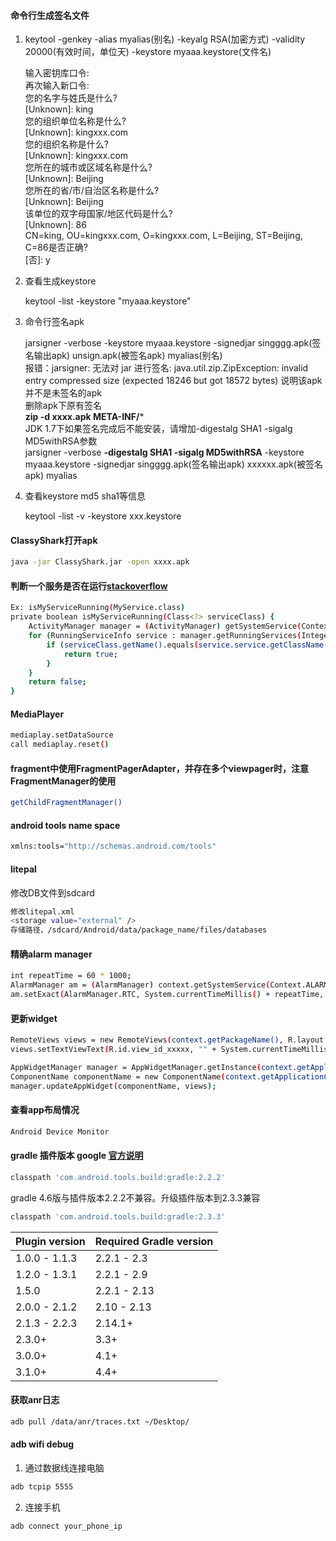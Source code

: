
#### 命令行生成签名文件
1. keytool -genkey -alias myalias(别名) -keyalg RSA(加密方式) -validity 20000(有效时间，单位天) -keystore myaaa.keystore(文件名)


    输入密钥库口令:  
    再次输入新口令:  
    您的名字与姓氏是什么?  
     [Unknown]:  king  
    您的组织单位名称是什么?  
     [Unknown]:  kingxxx.com  
    您的组织名称是什么?  
     [Unknown]:  kingxxx.com  
    您所在的城市或区域名称是什么?  
     [Unknown]:  Beijing  
    您所在的省/市/自治区名称是什么?  
     [Unknown]:  Beijing  
    该单位的双字母国家/地区代码是什么?  
     [Unknown]:  86  
    CN=king, OU=kingxxx.com, O=kingxxx.com, L=Beijing, ST=Beijing, C=86是否正确?  
     [否]:  y  

2. 查看生成keystore


    keytool -list -keystore "myaaa.keystore"


3. 命令行签名apk 


    jarsigner -verbose -keystore myaaa.keystore -signedjar singggg.apk(签名输出apk) unsign.apk(被签名apk) myalias(别名)  
    报错：jarsigner: 无法对 jar 进行签名: java.util.zip.ZipException: invalid entry compressed size (expected 18246 but got 18572 bytes)
    说明该apk并不是未签名的apk  
    删除apk下原有签名  
      **zip -d xxxx.apk META-INF/***  
    JDK 1.7下如果签名完成后不能安装，请增加-digestalg SHA1 -sigalg MD5withRSA参数  
    jarsigner -verbose **-digestalg SHA1 -sigalg MD5withRSA** -keystore myaaa.keystore -signedjar singggg.apk(签名输出apk) xxxxxx.apk(被签名apk) myalias  
    
4. 查看keystore md5 sha1等信息
    


    keytool -list -v -keystore xxx.keystore 

  
#### ClassyShark打开apk  
``` bash
java -jar ClassyShark.jar -open xxxx.apk
```

#### 判断一个服务是否在运行[stackoverflow](https://stackoverflow.com/a/5921190/1528524)
``` bash
Ex: isMyServiceRunning(MyService.class)
private boolean isMyServiceRunning(Class<?> serviceClass) {
    ActivityManager manager = (ActivityManager) getSystemService(Context.ACTIVITY_SERVICE);
    for (RunningServiceInfo service : manager.getRunningServices(Integer.MAX_VALUE)) {
        if (serviceClass.getName().equals(service.service.getClassName())) {
            return true;
        }
    }
    return false;
}
```

#### MediaPlayer
``` bash
mediaplay.setDataSource
call mediaplay.reset()
```

#### fragment中使用FragmentPagerAdapter，并存在多个viewpager时，注意FragmentManager的使用
``` bash
getChildFragmentManager()
```

#### android tools name space
``` bash
xmlns:tools="http://schemas.android.com/tools"
```

#### litepal 
修改DB文件到sdcard
``` bash
修改litepal.xml
<storage value="external" />
存储路径，/sdcard/Android/data/package_name/files/databases
```

#### 精确alarm manager
``` bash
int repeatTime = 60 * 1000;
AlarmManager am = (AlarmManager) context.getSystemService(Context.ALARM_SERVICE);
am.setExact(AlarmManager.RTC, System.currentTimeMillis() + repeatTime, pi);
```

#### 更新widget
``` bash
RemoteViews views = new RemoteViews(context.getPackageName(), R.layout.layout_id_xxxx);
views.setTextViewText(R.id.view_id_xxxxx, "" + System.currentTimeMillis());

AppWidgetManager manager = AppWidgetManager.getInstance(context.getApplicationContext());
ComponentName componentName = new ComponentName(context.getApplicationContext(), MarketAppWidget.class);
manager.updateAppWidget(componentName, views);
```

#### 查看app布局情况
``` bash
Android Device Monitor
```

#### gradle 插件版本 google [官方说明](https://developer.android.com/studio/releases/gradle-plugin.html)
``` bash
classpath 'com.android.tools.build:gradle:2.2.2'
```
gradle 4.6版与插件版本2.2.2不兼容。升级插件版本到2.3.3兼容
``` bash
classpath 'com.android.tools.build:gradle:2.3.3'
```

Plugin version | Required Gradle version
---------------|------------------------
1.0.0 - 1.1.3	|2.2.1 - 2.3
1.2.0 - 1.3.1	|2.2.1 - 2.9
1.5.0	        |2.2.1 - 2.13
2.0.0 - 2.1.2	|2.10 - 2.13
2.1.3 - 2.2.3	|2.14.1+
2.3.0+	        |3.3+
3.0.0+	        |4.1+
3.1.0+	        |4.4+

#### 获取anr日志
``` bash
adb pull /data/anr/traces.txt ~/Desktop/
```

#### adb wifi debug
1. 通过数据线连接电脑
``` bash
adb tcpip 5555
```
2. 连接手机
``` bash 
adb connect your_phone_ip
```







